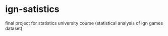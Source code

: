 # ign-satistics
final project for statistics university course (statistical analysis of ign games dataset)
